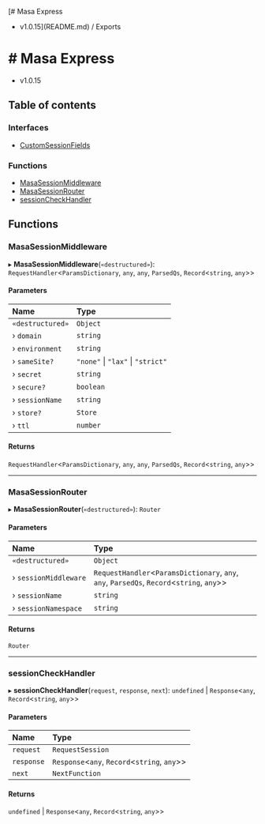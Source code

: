 [# Masa Express
 - v1.0.15](README.md) / Exports

# # Masa Express
 - v1.0.15

## Table of contents

### Interfaces

- [CustomSessionFields](interfaces/CustomSessionFields.md)

### Functions

- [MasaSessionMiddleware](modules.md#masasessionmiddleware)
- [MasaSessionRouter](modules.md#masasessionrouter)
- [sessionCheckHandler](modules.md#sessioncheckhandler)

## Functions

### MasaSessionMiddleware

▸ **MasaSessionMiddleware**(`«destructured»`): `RequestHandler`<`ParamsDictionary`, `any`, `any`, `ParsedQs`, `Record`<`string`, `any`\>\>

#### Parameters

| Name | Type |
| :------ | :------ |
| `«destructured»` | `Object` |
| › `domain` | `string` |
| › `environment` | `string` |
| › `sameSite?` | ``"none"`` \| ``"lax"`` \| ``"strict"`` |
| › `secret` | `string` |
| › `secure?` | `boolean` |
| › `sessionName` | `string` |
| › `store?` | `Store` |
| › `ttl` | `number` |

#### Returns

`RequestHandler`<`ParamsDictionary`, `any`, `any`, `ParsedQs`, `Record`<`string`, `any`\>\>

___

### MasaSessionRouter

▸ **MasaSessionRouter**(`«destructured»`): `Router`

#### Parameters

| Name | Type |
| :------ | :------ |
| `«destructured»` | `Object` |
| › `sessionMiddleware` | `RequestHandler`<`ParamsDictionary`, `any`, `any`, `ParsedQs`, `Record`<`string`, `any`\>\> |
| › `sessionName` | `string` |
| › `sessionNamespace` | `string` |

#### Returns

`Router`

___

### sessionCheckHandler

▸ **sessionCheckHandler**(`request`, `response`, `next`): `undefined` \| `Response`<`any`, `Record`<`string`, `any`\>\>

#### Parameters

| Name | Type |
| :------ | :------ |
| `request` | `RequestSession` |
| `response` | `Response`<`any`, `Record`<`string`, `any`\>\> |
| `next` | `NextFunction` |

#### Returns

`undefined` \| `Response`<`any`, `Record`<`string`, `any`\>\>
